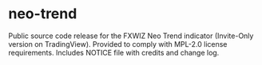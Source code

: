 # neo-trend
Public source code release for the FXWIZ Neo Trend indicator (Invite-Only version on TradingView). Provided to comply with MPL-2.0 license requirements. Includes NOTICE file with credits and change log.
